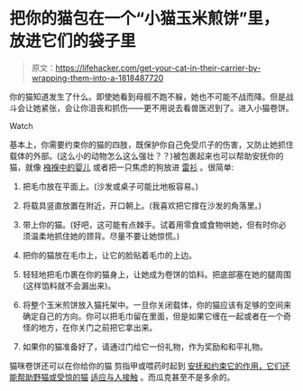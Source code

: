 # 把你的猫包在一个“小猫玉米煎饼”里，放进它们的袋子里

> 原文：<https://lifehacker.com/get-your-cat-in-their-carrier-by-wrapping-them-into-a-1818487720>

你的猫知道发生了什么。即使她看到母舰不跑不躲，她也不可能不战而降。但是战斗会让她紧张，会让你沮丧和抓伤——更不用说去看兽医迟到了。进入小猫卷饼。

Watch

基本上，你需要约束你的猫的四肢，既保护你自己免受爪子的伤害，又防止她抓住载体的外部。(这么小的动物怎么这么强壮？？)被包裹起来也可以帮助安抚你的猫，就像 [襁褓中的婴儿](http://lifehacker.com/baby-boot-camp-the-skills-every-new-parent-needs-to-le-1709234325) 或者把一只焦虑的狗放进 [雷衫](http://gizmodo.com/how-to-keep-your-dog-happy-when-fireworks-go-off-usi-1598830293) 。很简单:

1.  把毛巾放在平面上。(沙发或桌子可能比地板容易。)

2.  将载具竖直放置在附近，开口朝上。(我喜欢把它撑在沙发的角落里。)

3.  带上你的猫。(好吧，这可能有点棘手。试着用零食或食物哄她，但有时你必须温柔地抓住她的颈背。尽量不要让她惊慌。)

4.  把你的猫放在毛巾上，让它的脸贴着毛巾的上边。

5.  轻轻地把毛巾裹在你的猫身上，让她成为卷饼的馅料。把底部塞在她的腿周围(这样馅料就不会漏出来)。

6.  将整个玉米煎饼放入猫托架中。一旦你关闭载体，你的猫应该有足够的空间来确定自己的方向。你可以把毛巾留在里面，但是如果它缠在一起或者在一个奇怪的地方，在你关门之前把它拿出来。

7.  如果你的猫准备好了，请通过门给它一份礼物，作为奖励和和平礼物。

猫咪卷饼还可以在你给你的猫 剪指甲或喂药时起到 [安抚和约束它的作用，它们还能帮助野猫或受惊的猫](http://www.vetstreet.com/our-pet-experts/towel-wrap-your-cat-in-5-scratch-free-steps) [适应与人接触](http://www.catster.com/lifestyle/how-to-make-a-kitten-burrito) 。而瓜克甚至不是多余的。
